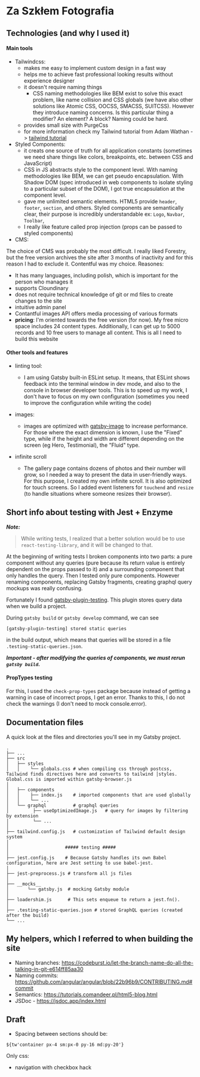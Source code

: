# Za Szkłem Fotografia

## Technologies (and why I used it)

#### Main tools

- Tailwindcss:
  - makes me easy to implement custom design in a fast way
  - helps me to achieve fast professional looking results without experience designer
  - it doesn't require naming things
    - CSS naming methodologies like BEM exist to solve this exact problem, like name collision and CSS globals (we have also other solutions like Atomic CSS, OOCSS, SMACSS, SUITCSS). However they introduce naming concerns. Is this particular thing a modifier? An element? A block? Naming could be hard.
  - provides small size with PurgeCss
  - for more information check my Tailwind tutorial from Adam Wathan -> <a href="https://github.com/Had3r/Learning-Code/tree/master/tailwindcss-adamWathan#tailwindcss">tailwind tutorial</a>
- Styled Components:
  - it creats one source of truth for all application constants (sometimes we need share things like colors, breakpoints, etc. between CSS and JavaScript)
  - CSS in JS abstracts style to the component level. With naming methodologies like BEM, we can get pseudo encapsulation. With Shadow DOM (spec introduced in web components to isolate styling to a particular subset of the DOM), I got true encapsulation at the component level.
  - gave me unlimited semantic elements. HTML5 provide `header`, `footer`, `section`, and others. Styled components are semantically clear, their purpose is incredibly understandable ex: `Logo`, `Navbar`, `Toolbar`,
  - I really like feature called prop injection (props can be passed to styled components)
- CMS:

The choice of CMS was probably the most difficult. I really liked Forestry, but the free version archives the site after 3 months of inactivity and for this reason I had to exclude it. Contentful was my choice. Reasones:

- It has many languages, including polish, which is important for the person who manages it
- supports Cloundinary
- does not require technical knowledge of git or md files to create changes to the site
- intuitive admin panel
- Contantful images API offers media processing of various formats
- **pricing**: I'm oriented towards the free version (for now). My free micro space includes 24 content types. Additionally, I can get up to 5000 records and 10 free users to manage all content. This is all I need to build this website

#### Other tools and features

- linting tool:

  - I am using Gatsby built-in ESLint setup. It means, that ESLint shows feedback into the terminal window in dev mode,
    and also to the console in browser developer tools. This is to speed up my work, I don't have to focus on my own configuration (sometimes you need to improve the configuration while writing the code)

- images:

  - images are optimized with <a href="https://www.gatsbyjs.com/plugins/gatsby-image/?=gatsby-ima#gatsby-image">gatsby-image</a> to increase performance. For those where the exact dimension is known, I use the "Fixed" type, while if the height and width are different depending on the screen (eg Hero, Testimonial), the "Fluid" type.

- infinite scroll

  - The gallery page contains dozens of photos and their number will grow, so I needed a way to present the data in user-friendly ways. For this purpose, I created my own infinite scroll. It is also optimized for touch screens. So I added event listeners for `touchend` and `resize` (to handle situations where someone resizes their browser).

## Short info about testing with Jest + Enzyme

**_Note:_**

> While writing tests, I realized that a better solution would be to use `react-testing-library`, and it will be changed to that.

At the beginning of writing tests I broken components into two parts: a pure component without any queries (pure because its return value is entirely dependent on the props passed to it) and a surrounding component that only handles the query. Then I tested only pure components. However renaming components, replacing Gatsby fragments, creating graphql query mockups was really confusing.

Fortunately I found <a href="https://www.gatsbyjs.com/plugins/gatsby-plugin-testing/?=gatsby-plugin-te">gatsby-plugin-testing</a>. This plugin stores query data when we build a project.

During `gatsby build` or `gatsby develop` command, we can see

```
[gatsby-plugin-testing] stored static queries
```

in the build output, which means that queries will be stored in a file `.testing-static-queries.json`.

**_Important - after modifying the queries of components, we must rerun `gatsby build`._**

#### PropTypes testing

For this, I used the `check-prop-types` package because instead of getting a warning in case of incorrect props, I get an error. Thanks to this, I do not check the warnings (I don't need to mock console.error).

## Documentation files

A quick look at the files and directories you'll see in my Gatsby project.

    .
    ├── ...
    ├── src
    │   ├── styles
    │   │    └── globals.css # when compiling css through postcss, Tailwind finds directives here and converts to tailwind │styles. Global.css is imported within gatsby-browser.js
    │
    │   ├── components
    │   │    ├── index.js    # imported components that are used globally
    │   │    └── ...
    │   └── graphql          # graphql queries
    │         ├── useOptimizedImage.js   # query for images by filtering by extension
    │         └── ...
    │
    ├── tailwind.config.js   # customization of Tailwind default design system
    │
    │                     ##### testing #####
    │
    ├── jest.config.js    # Because Gatsby handles its own Babel configuration, here are Jest setting to use babel-jest.
    │
    ├── jest-preprocess.js # transform all js files
    │
    ├── __mocks__
    │       └── gatsby.js  # mocking Gatsby module
    │
    ├── loadershim.js      # This sets enqueue to return a jest.fn().
    │
    ├── .testing-static-queries.json # stored GraphQL queries (created after the build)
    └── ...

## My helpers, which I referred to when building the site

- Naming branches: https://codeburst.io/let-the-branch-name-do-all-the-talking-in-git-e614ff85aa30
- Naming commits: https://github.com/angular/angular/blob/22b96b9/CONTRIBUTING.md#commit
- Semantics: https://tutorials.comandeer.pl/html5-blog.html
- JSDoc - https://jsdoc.app/index.html

## Draft

- Spacing between sections should be:

`${tw'container px-4 sm:px-0 py-16 md:py-20'}`

Only css:

- navigation with checkbox hack
